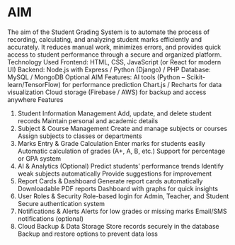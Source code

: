 # AIM
The aim of the Student Grading System is to automate the process of recording, calculating, and analyzing student marks efficiently and accurately.
It reduces manual work, minimizes errors, and provides quick access to student performance through a secure and organized platform.
  Technology Used
Frontend: HTML, CSS, JavaScript (or React for modern UI)
Backend: Node.js with Express / Python (Django) / PHP
Database: MySQL / MongoDB
Optional AIM Features:
AI tools (Python – Scikit-learn/TensorFlow) for performance prediction
Chart.js / Recharts for data visualization
Cloud storage (Firebase / AWS) for backup and access anywhere
   Features
1. Student Information Management
Add, update, and delete student records
Maintain personal and academic details
2. Subject & Course Management
Create and manage subjects or courses
Assign subjects to classes or departments
3. Marks Entry & Grade Calculation
Enter marks for students easily
Automatic calculation of grades (A+, A, B, etc.)
Support for percentage or GPA system
4. AI & Analytics (Optional)
Predict students’ performance trends
Identify weak subjects automatically
Provide suggestions for improvement
5. Report Cards & Dashboard
Generate report cards automatically
Downloadable PDF reports
Dashboard with graphs for quick insights
6. User Roles & Security
Role-based login for Admin, Teacher, and Student
Secure authentication system
7. Notifications & Alerts
Alerts for low grades or missing marks
Email/SMS notifications (optional)
8. Cloud Backup & Data Storage
Store records securely in the database
Backup and restore options to prevent data loss
